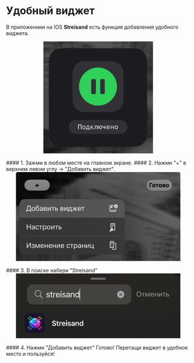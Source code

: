 # Удобный виджет
В приложениии на IOS **Streisand** есть функция добавления удобного виджета.   
<div style="text-align: center;">
  <img src="../media/IMG_1137.PNG" width="300" />
    <p></p>
</div>
#### 1. Зажми в любом месте на главном экране.  
#### 2. Нажми "+" в верхнем левом углу -> "Добавить виджет".  
<div style="text-align: center;">
  <img src="../media/IMG_1134.PNG" width="450" />
    <p></p>
</div>
#### 3. В поиске набери "Streisand"  
<div style="text-align: center;">
  <img src="../media/IMG_1135.PNG" width="450" />
    <p></p>
</div>
#### 4. Нажми "Добавить виджет"  
Готово! Перетащи виджет в удобное место и пользуйся!